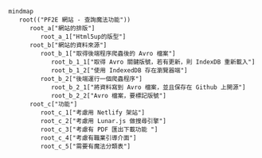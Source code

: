 <!-- 概念圖 -->
```mermaid
mindmap
   root(("PF2E 網站 - 查詢魔法功能"))
      root_a["網站的排版"]
         root_a_1["Html5up的版型"]                  
      root_b["網站的資料來源"]
         root_b_1["取得後端程序爬蟲後的 Avro 檔案"]            
            root_b_1_1["取得 Avro 關鍵版號，若有更新，則 IndexDB 重新載入"]
            root_b_1_2["使用 IndexedDB 存在瀏覽器端"]
         root_b_2["後端運行一個爬蟲程序"]            
            root_b_2_1["將資料寫到 Avro 檔案，並且保存在 Github 上開源"]            
            root_b_2_2["Avro 檔案，要標記版號"]            
      root_c["功能"]
         root_c_1["考慮用 Netlify 架站"]
         root_c_2["考慮用 Lunar.js 做搜尋引擎"]
         root_c_3["考慮有 PDF 匯出下載功能 "]
         root_c_4["考慮有職業引導介面"]
         root_c_5["需要有魔法分類表"]

```

<!--
https://bojne.medium.com/%E4%B8%89%E6%AD%A5%E9%A9%9F%E7%94%A8-netlify-%E8%BC%95%E9%AC%86%E6%9E%B6%E7%B6%B2%E7%AB%99-67d65ce135f6

Get-Content .\User.avsc | dotnet avro generate | Out-File .\AvroClass\User.cs

-->